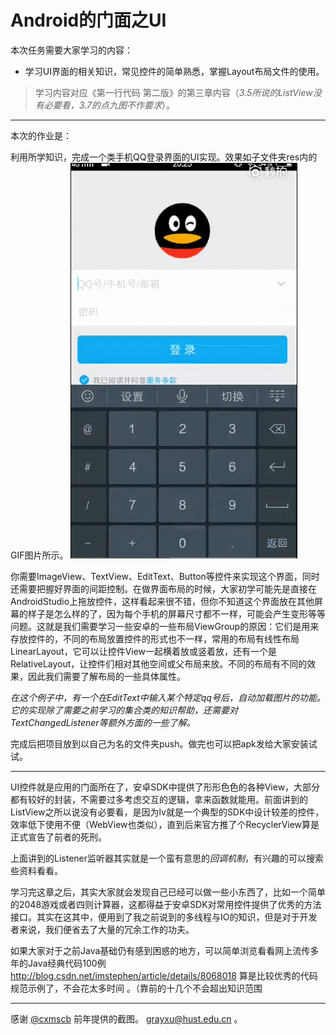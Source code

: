 # Android的门面之UI

本次任务需要大家学习的内容：

- 学习UI界面的相关知识，常见控件的简单熟悉，掌握Layout布局文件的使用。

> 学习内容对应《第一行代码 第二版》的第三章内容（*3.5所说的ListView没有必要看，3.7的点九图不作要求*）。

--------

本次的作业是：

利用所学知识，完成一个类手机QQ登录界面的UI实现。效果如子文件夹res内的GIF图片所示。
![example](https://github.com/GrayXu/HUST-AlibabaClub-Mobile-Tasks/raw/master/Task%204/res/example.gif)

你需要ImageView、TextView、EditText、Button等控件来实现这个界面，同时还需要把握好界面的间距控制。在做界面布局的时候，大家初学可能先是直接在AndroidStudio上拖放控件，这样看起来很不错，但你不知道这个界面放在其他屏幕的样子是怎么样的了，因为每个手机的屏幕尺寸都不一样，可能会产生变形等等问题。这就是我们需要学习一些安卓的一些布局ViewGroup的原因：它们是用来存放控件的，不同的布局放置控件的形式也不一样，常用的布局有线性布局LinearLayout，它可以让控件View一起横着放或竖着放，还有一个是RelativeLayout，让控件们相对其他空间或父布局来放。不同的布局有不同的效果，因此我们需要了解布局的一些具体属性。

*在这个例子中，有一个在EditText中输入某个特定qq号后，自动加载图片的功能。它的实现除了需要之前学习的集合类的知识帮助，还需要对TextChangedListener等额外方面的一些了解。*

完成后把项目放到以自己为名的文件夹push。做完也可以把apk发给大家安装试试。

-----

UI控件就是应用的门面所在了，安卓SDK中提供了形形色色的各种View，大部分都有较好的封装，不需要过多考虑交互的逻辑，拿来函数就能用。前面讲到的ListView之所以说没有必要看，是因为lv就是一个典型的SDK中设计较差的控件，效率低下使用不便（WebView也类似），直到后来官方推了个RecyclerView算是正式宣告了前者的死刑。

上面讲到的Listener监听器其实就是一个蛮有意思的*回调机制*，有兴趣的可以搜索些资料看看。

学习完这章之后，其实大家就会发现自己已经可以做一些小东西了，比如一个简单的2048游戏或者四则计算器，这都得益于安卓SDK对常用控件提供了优秀的方法接口。其实在这其中，便用到了我之前说到的多线程与IO的知识，但是对于开发者来说，我们便省去了大量的冗余工作的功夫。

如果大家对于之前Java基础仍有感到困惑的地方，可以简单浏览看看网上流传多年的Java经典代码100例 http://blog.csdn.net/imstephen/article/details/8068018
算是比较优秀的代码规范示例了，不会花太多时间 。（靠前的十几个不会超出知识范围

-----
感谢 [@cxmscb](https://github.com/cxmscb/) 前年提供的截图。
grayxu@hust.edu.cn 。
